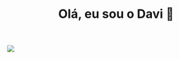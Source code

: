 
<header>
  <h1>Olá, eu sou o Davi 👋</h1>
</header>
<main>
  <a href="https://github.com/dgvalerio">
    <img align="center" src="https://github-readme-stats.vercel.app/api/top-langs/?username=dgvalerio&layout=compact&theme=tokyonight" />
  </a>
</main>
